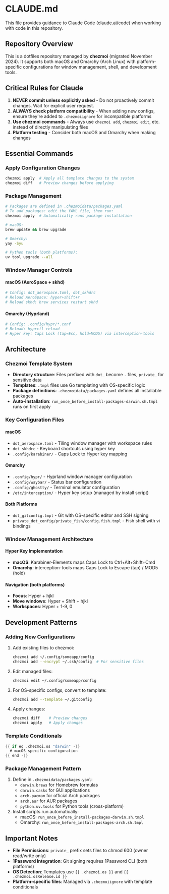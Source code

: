 # CLAUDE.md

This file provides guidance to Claude Code (claude.ai/code) when working with code in this repository.

## Repository Overview

This is a dotfiles repository managed by **chezmoi** (migrated November 2024). It supports both macOS and Omarchy (Arch Linux) with platform-specific configurations for window management, shell, and development tools.

## Critical Rules for Claude

1. **NEVER commit unless explicitly asked** - Do not proactively commit changes. Wait for explicit user request.
2. **ALWAYS check platform compatibility** - When adding new configs, ensure they're added to `.chezmoiignore` for incompatible platforms
3. **Use chezmoi commands** - Always use `chezmoi add`, `chezmoi edit`, etc. instead of directly manipulating files
4. **Platform testing** - Consider both macOS and Omarchy when making changes

## Essential Commands

### Apply Configuration Changes
```bash
chezmoi apply  # Apply all template changes to the system
chezmoi diff   # Preview changes before applying
```

### Package Management
```bash
# Packages are defined in .chezmoidata/packages.yaml
# To add packages: edit the YAML file, then run:
chezmoi apply  # Automatically runs package installation

# macOS:
brew update && brew upgrade

# Omarchy:
yay -Syu

# Python tools (both platforms):
uv tool upgrade --all
```

### Window Manager Controls

#### macOS (AeroSpace + skhd)
```bash
# Config: dot_aerospace.toml, dot_skhdrc
# Reload AeroSpace: hyper+shift+r
# Reload skhd: brew services restart skhd
```

#### Omarchy (Hyprland)
```bash
# Config: .config/hypr/*.conf
# Reload: hyprctl reload
# Hyper key: Caps Lock (tap=Esc, hold=MOD5) via interception-tools
```

## Architecture

### Chezmoi Template System
- **Directory structure**: Files prefixed with `dot_` become `.` files, `private_` for sensitive data
- **Templates**: `.tmpl` files use Go templating with OS-specific logic
- **Package definitions**: `.chezmoidata/packages.yaml` defines all installable packages
- **Auto-installation**: `run_once_before_install-packages-darwin.sh.tmpl` runs on first apply

### Key Configuration Files

#### macOS
- `dot_aerospace.toml` - Tiling window manager with workspace rules
- `dot_skhdrc` - Keyboard shortcuts using hyper key
- `.config/karabiner/` - Caps Lock to Hyper key mapping

#### Omarchy
- `.config/hypr/` - Hyprland window manager configuration
- `.config/waybar/` - Status bar configuration
- `.config/ghostty/` - Terminal emulator configuration
- `/etc/interception/` - Hyper key setup (managed by install script)

#### Both Platforms
- `dot_gitconfig.tmpl` - Git with OS-specific editor and SSH signing
- `private_dot_config/private_fish/config.fish.tmpl` - Fish shell with vi bindings

### Window Management Architecture

#### Hyper Key Implementation
- **macOS**: Karabiner-Elements maps Caps Lock to Ctrl+Alt+Shift+Cmd
- **Omarchy**: interception-tools maps Caps Lock to Escape (tap) / MOD5 (hold)

#### Navigation (both platforms)
- **Focus**: Hyper + hjkl
- **Move windows**: Hyper + Shift + hjkl
- **Workspaces**: Hyper + 1-9, 0

## Development Patterns

### Adding New Configurations
1. Add existing files to chezmoi:
   ```bash
   chezmoi add ~/.config/someapp/config
   chezmoi add --encrypt ~/.ssh/config  # For sensitive files
   ```
2. Edit managed files:
   ```bash
   chezmoi edit ~/.config/someapp/config
   ```
3. For OS-specific configs, convert to template:
   ```bash
   chezmoi add --template ~/.gitconfig
   ```
4. Apply changes:
   ```bash
   chezmoi diff    # Preview changes
   chezmoi apply   # Apply changes
   ```

### Template Conditionals
```go
{{ if eq .chezmoi.os "darwin" -}}
  # macOS-specific configuration
{{ end -}}
```

### Package Management Pattern
1. Define in `.chezmoidata/packages.yaml`:
   - `darwin.brews` for Homebrew formulas
   - `darwin.casks` for GUI applications
   - `arch.pacman` for official Arch packages
   - `arch.aur` for AUR packages
   - `python.uv.tools` for Python tools (cross-platform)
2. Install scripts run automatically:
   - macOS: `run_once_before_install-packages-darwin.sh.tmpl`
   - Omarchy: `run_once_before_install-packages-arch.sh.tmpl`

## Important Notes

- **File Permissions**: `private_` prefix sets files to chmod 600 (owner read/write only)
- **1Password Integration**: Git signing requires 1Password CLI (both platforms)
- **OS Detection**: Templates use `{{ .chezmoi.os }}` and `{{ .chezmoi.osRelease.id }}`
- **Platform-specific files**: Managed via `.chezmoiignore` with template conditionals
